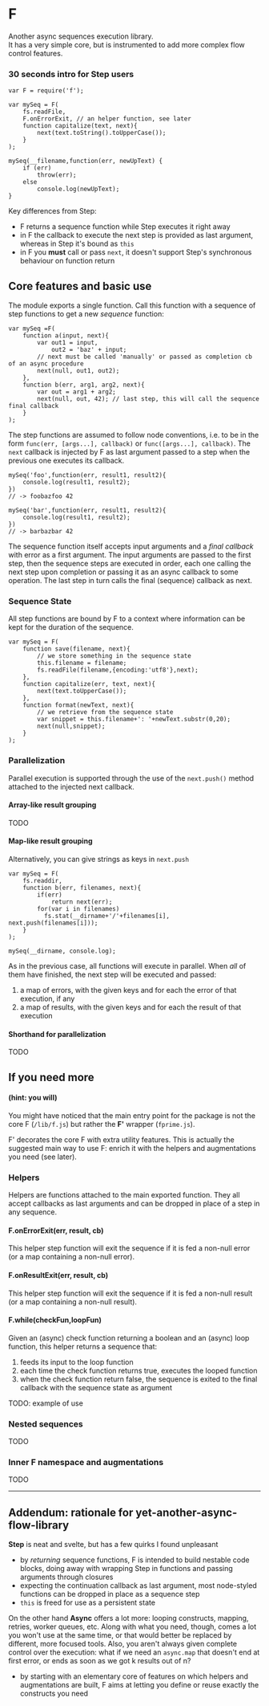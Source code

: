 F
=

Another async sequences execution library.  
It has a very simple core, but is instrumented to add more complex flow control features.


### 30 seconds intro for Step users


    var F = require('f');

    var mySeq = F(
		fs.readFile,
		F.onErrorExit, // an helper function, see later
		function capitalize(text, next){
			next(text.toString().toUpperCase());
		}
	);

    mySeq(__filename,function(err, newUpText) {
	    if (err) 
	    	throw(err);
	    else
	    	console.log(newUpText);
	}

Key differences from Step:
* F returns a sequence function while Step executes it right away
* in F the callback to execute the next step is provided as last argument, whereas in Step it's bound as `this`
* in F you **must** call or pass `next`, it doesn't support Step's synchronous behaviour on function return


Core features and basic use
---------------------------
The module exports a single function. Call this function with a sequence of step functions to get a new _sequence_ function:

    var mySeq =F(
    	function a(input, next){ 
    		var out1 = input,
    			out2 = 'baz' + input;
    		// next must be called 'manually' or passed as completion cb of an async procedure
    		next(null, out1, out2); 
    	},
    	function b(err, arg1, arg2, next){
    		var out = arg1 + arg2; 
    		next(null, out, 42); // last step, this will call the sequence final callback
    	}
    );

The step functions are assumed to follow node conventions, i.e. to be in the form `func(err, [args...], callback)` or `func([args...], callback)`. The `next` callback is injected by F as last argument passed to a step when the previous one executes its callback.

	mySeq('foo',function(err, result1, result2){
        console.log(result1, result2);
    })
    // -> foobazfoo 42

    mySeq('bar',function(err, result1, result2){
        console.log(result1, result2);
    })
    // -> barbazbar 42

The sequence function itself accepts input arguments and a _final callback_ with error as a first argument. The input arguments are passed to the first step, then the sequence steps are executed in order, each one calling the next step upon completion or passing it as an async callback to some operation. The last step in turn calls the final (sequence) callback as next.


### Sequence State
All step functions are bound by F to a context where information can be kept for the duration of the sequence.
	
	var mySeq = F(
		function save(filename, next){
			// we store something in the sequence state
			this.filename = filename; 
			fs.readFile(filename,{encoding:'utf8'},next);
		},
		function capitalize(err, text, next){
			next(text.toUpperCase());
		},
		function format(newText, next){
			// we retrieve from the sequence state
			var snippet = this.filename+': '+newText.substr(0,20);
			next(null,snippet);
		}
	);

### Parallelization
Parallel execution is supported through the use of the `next.push()` method attached to the injected next callback.

#### Array-like result grouping
TODO

#### Map-like result grouping
Alternatively, you can give strings as keys in `next.push`

	var mySeq = F(
    	fs.readdir,
    	function b(err, filenames, next){
    		if(err)
    			return next(err);
            for(var i in filenames)
    		  fs.stat(__dirname+'/'+filenames[i], next.push(filenames[i]));
    	}
    );

	mySeq(__dirname, console.log);

As in the previous case, all functions will execute in parallel. When _all_ of them have finished, the next step will be executed and passed:

1. a map of errors, with the given keys and for each the error of that execution, if any
2. a map of results, with the given keys and for each the result of that execution

#### Shorthand for parallelization
TODO

If you need more 
----------------
#### (hint: you will)

You might have noticed that the main entry point for the package is not the core F (`/lib/f.js`) but rather the **F'** wrapper (`fprime.js`).

F' decorates the core F with extra utility features. This is actually the suggested main way to use F: enrich it with the helpers and augmentations you need (see later).

### Helpers
Helpers are functions attached to the main exported function. They all accept callbacks as last arguments and can be dropped in place of a step in any sequence.

#### F.onErrorExit(err, result, cb)
This helper step function will exit the sequence if it is fed a non-null error (or a map containing a non-null error).

#### F.onResultExit(err, result, cb)
This helper step function will exit the sequence if it is fed a non-null result (or a map containing a non-null result).

#### F.while(checkFun,loopFun)
Given an (async) check function returning a boolean and an (async) loop function, this helper returns a sequence that:

1. feeds its input to the loop function
2. each time the check function returns true, executes the looped function
3. when the check function return false, the sequence is exited to the final callback with the sequence state as argument

TODO: example of use

### Nested sequences

TODO

### Inner F namespace and augmentations

TODO

-------------------
Addendum: rationale for yet-another-async-flow-library
------------------------------------------------------

**Step** is neat and svelte, but has a few quirks I found unpleasant
* by _returning_ sequence functions, F is intended to build nestable code blocks, doing away with wrapping Step in functions and passing arguments through closures
* expecting the continuation callback as last argument, most node-styled functions can be dropped in place as a sequence step
* `this` is freed for use as a persistent state

On the other hand **Async** offers a lot more: looping constructs, mapping, retries, worker queues, etc.
Along with what you need, though, comes a lot you won't use at the same time, or that would better be replaced by different, more focused tools. 
Also, you aren't always given complete control over the execution: what if we need an `async.map` that doesn't end at first error, or ends as soon as we got k results out of n? 
* by starting with an elementary core of features on which helpers and augmentations are built, F aims at letting you define or reuse exactly the constructs you need 